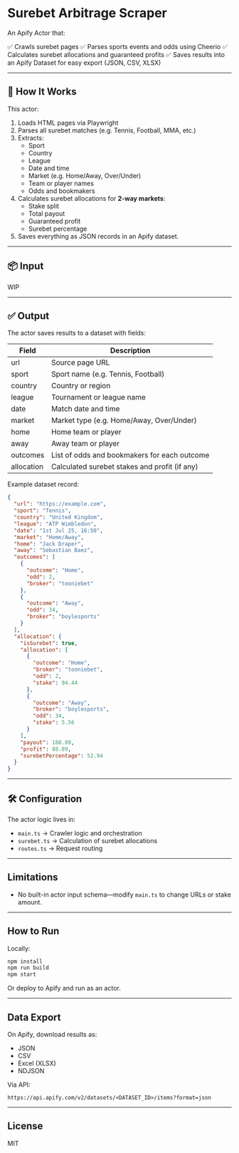 # Surebet Arbitrage Scraper

An Apify Actor that:

✅ Crawls surebet pages
✅ Parses sports events and odds using Cheerio
✅ Calculates surebet allocations and guaranteed profits
✅ Saves results into an Apify Dataset for easy export (JSON, CSV, XLSX)

---

## 🚀 How It Works

This actor:

1. Loads HTML pages via Playwright
2. Parses all surebet matches (e.g. Tennis, Football, MMA, etc.)
3. Extracts:
    - Sport
    - Country
    - League
    - Date and time
    - Market (e.g. Home/Away, Over/Under)
    - Team or player names
    - Odds and bookmakers
4. Calculates surebet allocations for **2-way markets**:
    - Stake split
    - Total payout
    - Guaranteed profit
    - Surebet percentage
5. Saves everything as JSON records in an Apify dataset.

---

## 📦 Input

WIP

---

## ✅ Output

The actor saves results to a dataset with fields:

| Field      | Description                                   |
| ---------- | --------------------------------------------- |
| url        | Source page URL                               |
| sport      | Sport name (e.g. Tennis, Football)            |
| country    | Country or region                             |
| league     | Tournament or league name                     |
| date       | Match date and time                           |
| market     | Market type (e.g. Home/Away, Over/Under)      |
| home       | Home team or player                           |
| away       | Away team or player                           |
| outcomes   | List of odds and bookmakers for each outcome  |
| allocation | Calculated surebet stakes and profit (if any) |

Example dataset record:

```json
{
  "url": "https://example.com",
  "sport": "Tennis",
  "country": "United Kingdom",
  "league": "ATP Wimbledon",
  "date": "1st Jul 25, 16:50",
  "market": "Home/Away",
  "home": "Jack Draper",
  "away": "Sebastian Baez",
  "outcomes": [
    {
      "outcome": "Home",
      "odd": 2,
      "broker": "tooniebet"
    },
    {
      "outcome": "Away",
      "odd": 34,
      "broker": "boylesports"
    }
  ],
  "allocation": {
    "isSurebet": true,
    "allocation": [
      {
        "outcome": "Home",
        "broker": "tooniebet",
        "odd": 2,
        "stake": 94.44
      },
      {
        "outcome": "Away",
        "broker": "boylesports",
        "odd": 34,
        "stake": 5.56
      }
    ],
    "payout": 188.89,
    "profit": 88.89,
    "surebetPercentage": 52.94
  }
}
```

---

## 🛠 Configuration

The actor logic lives in:

* `main.ts` → Crawler logic and orchestration
* `surebet.ts` → Calculation of surebet allocations
* `routes.ts` → Request routing

---

## Limitations

* No built-in actor input schema—modify `main.ts` to change URLs or stake amount.

---

## How to Run

Locally:

```bash
npm install
npm run build
npm start
```

Or deploy to Apify and run as an actor.

---

## Data Export

On Apify, download results as:

* JSON
* CSV
* Excel (XLSX)
* NDJSON

Via API:

```
https://api.apify.com/v2/datasets/<DATASET_ID>/items?format=json
```

---

## License

MIT

